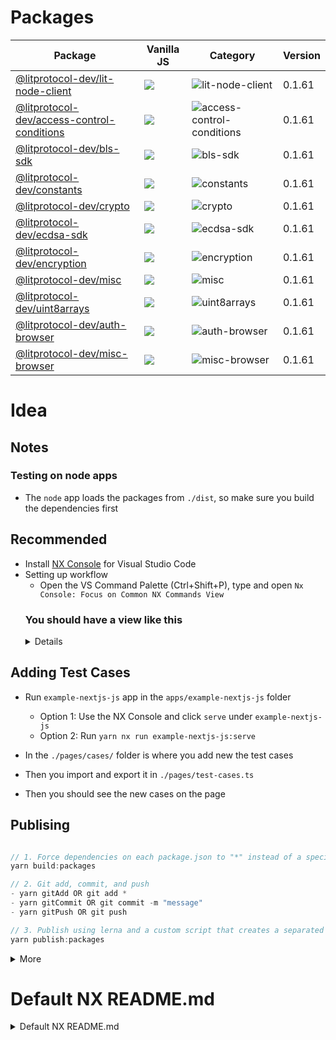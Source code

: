 <p align="Center>
<img src="https://i.ibb.co/p2xfzK1/Screenshot-2022-11-15-at-09-56-57.png">
</p>


# Packages
<div align="center">

<!-- package:start -->

Package | Vanilla JS | Category | Version
--- | --- | --- | ---
| [@litprotocol-dev/lit-node-client](packages/lit-node-client) | [![](https://data.jsdelivr.com/v1/package/npm/@litprotocol-dev/lit-node-client-vanilla/badge)](https://www.jsdelivr.com/package/npm/@litprotocol-dev/lit-node-client-vanilla)| ![lit-node-client](https://img.shields.io/badge/-bundled-17224B "lit-node-client") | 0.1.61 |
| [@litprotocol-dev/access-control-conditions](packages/access-control-conditions) | [![](https://data.jsdelivr.com/v1/package/npm/@litprotocol-dev/access-control-conditions-vanilla/badge)](https://www.jsdelivr.com/package/npm/@litprotocol-dev/access-control-conditions-vanilla)| ![access-control-conditions](https://img.shields.io/badge/-universal-8A6496 "access-control-conditions") | 0.1.61 |
| [@litprotocol-dev/bls-sdk](packages/bls-sdk) | [![](https://data.jsdelivr.com/v1/package/npm/@litprotocol-dev/bls-sdk-vanilla/badge)](https://www.jsdelivr.com/package/npm/@litprotocol-dev/bls-sdk-vanilla)| ![bls-sdk](https://img.shields.io/badge/-universal-8A6496 "bls-sdk") | 0.1.61 |
| [@litprotocol-dev/constants](packages/constants) | [![](https://data.jsdelivr.com/v1/package/npm/@litprotocol-dev/constants-vanilla/badge)](https://www.jsdelivr.com/package/npm/@litprotocol-dev/constants-vanilla)| ![constants](https://img.shields.io/badge/-universal-8A6496 "constants") | 0.1.61 |
| [@litprotocol-dev/crypto](packages/crypto) | [![](https://data.jsdelivr.com/v1/package/npm/@litprotocol-dev/crypto-vanilla/badge)](https://www.jsdelivr.com/package/npm/@litprotocol-dev/crypto-vanilla)| ![crypto](https://img.shields.io/badge/-universal-8A6496 "crypto") | 0.1.61 |
| [@litprotocol-dev/ecdsa-sdk](packages/ecdsa-sdk) | [![](https://data.jsdelivr.com/v1/package/npm/@litprotocol-dev/ecdsa-sdk-vanilla/badge)](https://www.jsdelivr.com/package/npm/@litprotocol-dev/ecdsa-sdk-vanilla)| ![ecdsa-sdk](https://img.shields.io/badge/-universal-8A6496 "ecdsa-sdk") | 0.1.61 |
| [@litprotocol-dev/encryption](packages/encryption) | [![](https://data.jsdelivr.com/v1/package/npm/@litprotocol-dev/encryption-vanilla/badge)](https://www.jsdelivr.com/package/npm/@litprotocol-dev/encryption-vanilla)| ![encryption](https://img.shields.io/badge/-universal-8A6496 "encryption") | 0.1.61 |
| [@litprotocol-dev/misc](packages/misc) | [![](https://data.jsdelivr.com/v1/package/npm/@litprotocol-dev/misc-vanilla/badge)](https://www.jsdelivr.com/package/npm/@litprotocol-dev/misc-vanilla)| ![misc](https://img.shields.io/badge/-universal-8A6496 "misc") | 0.1.61 |
| [@litprotocol-dev/uint8arrays](packages/uint8arrays) | [![](https://data.jsdelivr.com/v1/package/npm/@litprotocol-dev/uint8arrays-vanilla/badge)](https://www.jsdelivr.com/package/npm/@litprotocol-dev/uint8arrays-vanilla)| ![uint8arrays](https://img.shields.io/badge/-universal-8A6496 "uint8arrays") | 0.1.61 |
| [@litprotocol-dev/auth-browser](packages/auth-browser) | [![](https://data.jsdelivr.com/v1/package/npm/@litprotocol-dev/auth-browser-vanilla/badge)](https://www.jsdelivr.com/package/npm/@litprotocol-dev/auth-browser-vanilla)| ![auth-browser](https://img.shields.io/badge/-browser-E98869 "auth-browser") | 0.1.61 |
| [@litprotocol-dev/misc-browser](packages/misc-browser) | [![](https://data.jsdelivr.com/v1/package/npm/@litprotocol-dev/misc-browser-vanilla/badge)](https://www.jsdelivr.com/package/npm/@litprotocol-dev/misc-browser-vanilla)| ![misc-browser](https://img.shields.io/badge/-browser-E98869 "misc-browser") | 0.1.61 |

<!-- package:end -->
</div>

# Idea

## Notes

### Testing on node apps

- The `node` app loads the packages from `./dist`, so make sure you build the dependencies first

## Recommended

- Install [NX Console](https://marketplace.visualstudio.com/items?itemName=nrwl.angular-console) for Visual Studio Code
- Setting up workflow
  - Open the VS Command Palette (Ctrl+Shift+P), type and open `Nx Console: Focus on Common NX Commands View`
  <summary><h3>You should have a view like this</h3></summary>
  <details>
  ![](https://i.ibb.co/HtpRN6b/image.png)
  </details>

## Adding Test Cases

- Run `example-nextjs-js` app in the `apps/example-nextjs-js` folder

  - Option 1: Use the NX Console and click `serve` under `example-nextjs-js`
  - Option 2: Run `yarn nx run example-nextjs-js:serve`

- In the `./pages/cases/` folder is where you add new the test cases
- Then you import and export it in `./pages/test-cases.ts`
- Then you should see the new cases on the page

## Publising

```js

// 1. Force dependencies on each package.json to "*" instead of a specific version, then build the packages
yarn build:packages

// 2. Git add, commit, and push
- yarn gitAdd OR git add *
- yarn gitCommit OR git commit -m "message"
- yarn gitPush OR git push

// 3. Publish using lerna and a custom script that creates a separated vanilla version of the SDK (Make sure you run `yarn npm login`)
yarn publish:packages

```

<details>
  <summary>More</summary>
  
  Packages inside the `packages` folder will be published automatically providing each `package.json` in each package has provide a `publichConfig` path, eg:

```json
{
  "name": "...",
  ...
  "publishConfig": {
    "access": "public",
    "directory": "../../dist/packages/core-browser"
  },
  ...
}
```

</details>

# Default NX README.md

<details>
<summary>Default NX README.md</summary>

Download [Nx](https://nx.dev) and open this project

This project was generated using [Nx](https://nx.dev).

<p style="text-align: center;"><img src="https://raw.githubusercontent.com/nrwl/nx/master/images/nx-logo.png" width="450"></p>

🔎 **Smart, Fast and Extensible Build System**

## Adding capabilities to your workspace

Nx supports many plugins which add capabilities for developing different types of applications and different tools.

These capabilities include generating applications, libraries, etc as well as the devtools to test, and build projects as well.

Below are our core plugins:

- [React](https://reactjs.org)
  - `npm install --save-dev @nrwl/react`
- Web (no framework frontends)
  - `npm install --save-dev @nrwl/web`
- [Angular](https://angular.io)
  - `npm install --save-dev @nrwl/angular`
- [Nest](https://nestjs.com)
  - `npm install --save-dev @nrwl/nest`
- [Express](https://expressjs.com)
  - `npm install --save-dev @nrwl/express`
- [Node](https://nodejs.org)
  - `npm install --save-dev @nrwl/node`

There are also many [community plugins](https://nx.dev/community) you could add.

## Generate an application

Run `nx g @nrwl/react:app my-app` to generate an application.

> You can use any of the plugins above to generate applications as well.

When using Nx, you can create multiple applications and libraries in the same workspace.

## Generate a library

Run `nx g @nrwl/react:lib my-lib` to generate a library.

> You can also use any of the plugins above to generate libraries as well.

Libraries are shareable across libraries and applications. They can be imported from `@litprotocol-dev/mylib`.

## Development server

Run `nx serve my-app` for a dev server. Navigate to http://localhost:4200/. The app will automatically reload if you change any of the source files.

## Code scaffolding

Run `nx g @nrwl/react:component my-component --project=my-app` to generate a new component.

## Build

Run `nx build my-app` to build the project. The build artifacts will be stored in the `dist/` directory. Use the `--prod` flag for a production build.

## Running unit tests

Run `nx test my-app` to execute the unit tests via [Jest](https://jestjs.io).

Run `nx affected:test` to execute the unit tests affected by a change.

## Running end-to-end tests

Run `nx e2e my-app` to execute the end-to-end tests via [Cypress](https://www.cypress.io).

Run `nx affected:e2e` to execute the end-to-end tests affected by a change.

## Understand your workspace

Run `nx graph` to see a diagram of the dependencies of your projects.

## Further help

Visit the [Nx Documentation](https://nx.dev) to learn more.

## ☁ Nx Cloud

### Distributed Computation Caching & Distributed Task Execution

<p style="text-align: center;"><img src="https://raw.githubusercontent.com/nrwl/nx/master/images/nx-cloud-card.png"></p>

Nx Cloud pairs with Nx in order to enable you to build and test code more rapidly, by up to 10 times. Even teams that are new to Nx can connect to Nx Cloud and start saving time instantly.

Teams using Nx gain the advantage of building full-stack applications with their preferred framework alongside Nx’s advanced code generation and project dependency graph, plus a unified experience for both frontend and backend developers.

Visit [Nx Cloud](https://nx.app/) to learn more.

</details>
